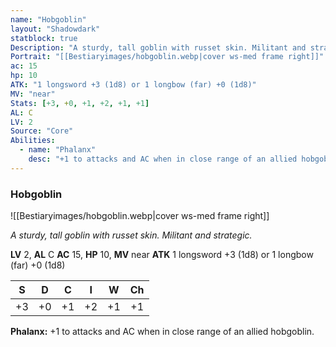 ```yaml
---
name: "Hobgoblin"
layout: "Shadowdark"
statblock: true
Description: "A sturdy, tall goblin with russet skin. Militant and strategic."
Portrait: "[[Bestiaryimages/hobgoblin.webp|cover ws-med frame right]]"
ac: 15
hp: 10
ATK: "1 longsword +3 (1d8) or 1 longbow (far) +0 (1d8)"
MV: "near"
Stats: [+3, +0, +1, +2, +1, +1]
AL: C
LV: 2
Source: "Core"
Abilities:
  - name: "Phalanx"
    desc: "+1 to attacks and AC when in close range of an allied hobgoblin."
---
```


### Hobgoblin

![[Bestiaryimages/hobgoblin.webp|cover ws-med frame right]]

_A sturdy, tall goblin with russet skin. Militant and strategic._

**LV** 2, **AL** C
**AC** 15, **HP** 10, **MV** near
**ATK** 1 longsword +3 (1d8) or 1 longbow (far) +0 (1d8)

|  S  |  D  |  C  |  I  |  W  |  Ch  |
|:---:|:---:|:---:|:---:|:---:|:----:|
| +3 | +0 | +1 | +2 | +1 | +1 |

**Phalanx:** +1 to attacks and AC when in close range of an allied hobgoblin.

